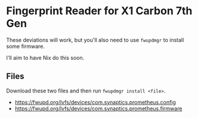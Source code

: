 # Fingerprint Reader for X1 Carbon 7th Gen

These deviations will work, but you'll also need to use `fwupdmgr` to install some firmware.

I'll aim to have Nix do this soon.

## Files

Download these two files and then run `fwupdmgr install <file>`.

- https://fwupd.org/lvfs/devices/com.synaptics.prometheus.config
- https://fwupd.org/lvfs/devices/com.synaptics.prometheus.firmware

